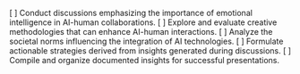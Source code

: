 [ ] Conduct discussions emphasizing the importance of emotional intelligence in AI-human collaborations.
[ ] Explore and evaluate creative methodologies that can enhance AI-human interactions.
[ ] Analyze the societal norms influencing the integration of AI technologies.
[ ] Formulate actionable strategies derived from insights generated during discussions.
[ ] Compile and organize documented insights for successful presentations.